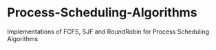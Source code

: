 # Process-Scheduling-Algorithms
Implementations of FCFS, SJF and RoundRobin for Process Scheduling Algorithms 
